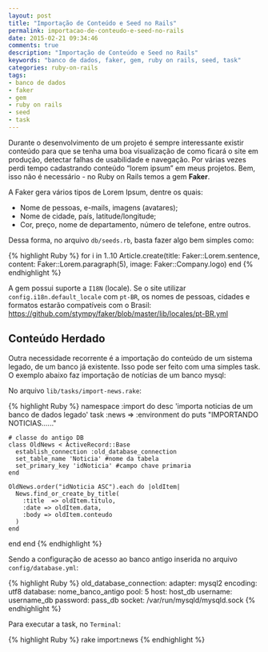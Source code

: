```yaml
---
layout: post
title: "Importação de Conteúdo e Seed no Rails"
permalink: importacao-de-conteudo-e-seed-no-rails
date: 2015-02-21 09:34:46
comments: true
description: "Importação de Conteúdo e Seed no Rails"
keywords: "banco de dados, faker, gem, ruby on rails, seed, task"
categories: ruby-on-rails
tags:
- banco de dados
- faker
- gem
- ruby on rails
- seed
- task
---
```


Durante o desenvolvimento de um projeto é sempre interessante existir conteúdo para que se tenha uma boa visualização de como ficará o site em produção, detectar falhas de usabilidade e navegação. Por várias vezes perdi tempo cadastrando conteúdo “lorem ipsum” em meus projetos. Bem, isso não é necessário - no Ruby on Rails temos a gem **Faker**.

A Faker gera vários tipos de Lorem Ipsum, dentre os quais:

- Nome de pessoas, e-mails, imagens (avatares);
- Nome de cidade, país, latitude/longitude;
- Cor, preço, nome de departamento, número de telefone, entre outros.

Dessa forma, no arquivo `db/seeds.rb`, basta fazer algo bem simples como:

{% highlight Ruby %}
for i in 1..10
  Article.create(title: Faker::Lorem.sentence, content: Faker::Lorem.paragraph(5), image: Faker::Company.logo)
end
{% endhighlight %}

A gem possui suporte a `I18N` (locale). Se o site utilizar `config.i18n.default_locale` com `pt-BR`, os nomes de pessoas, cidades e formatos estarão compatíveis com o Brasil: https://github.com/stympy/faker/blob/master/lib/locales/pt-BR.yml

## Conteúdo Herdado

Outra necessidade recorrente é a importação do conteúdo de um sistema legado, de um banco já existente. Isso pode ser feito com uma simples task. O exemplo abaixo faz importação de notícias de um banco mysql:

No arquivo `lib/tasks/import-news.rake`:

{% highlight Ruby %}
namespace :import do
  desc 'importa noticias de um banco de dados legado'
  task :news => :environment do
    puts "IMPORTANDO NOTICIAS......"

    # classe do antigo DB
    class OldNews < ActiveRecord::Base
      establish_connection :old_database_connection
      set_table_name 'Noticia' #nome da tabela
      set_primary_key 'idNoticia' #campo chave primaria
    end

    OldNews.order("idNoticia ASC").each do |oldItem|
      News.find_or_create_by_title(
        :title  => oldItem.titulo,
        :date => oldItem.data,
        :body => oldItem.conteudo
      )
    end
  end
end
{% endhighlight %}

Sendo a configuração de acesso ao banco antigo inserida no arquivo `config/database.yml`:

{% highlight Ruby %}
old_database_connection:
  adapter: mysql2
  encoding: utf8
  database: nome_banco_antigo
  pool: 5
  host: host_db
  username: username_db
  password: pass_db
  socket: /var/run/mysqld/mysqld.sock
{% endhighlight %}

Para executar a task, no `Terminal`:

{% highlight Ruby %}
rake import:news
{% endhighlight %}
